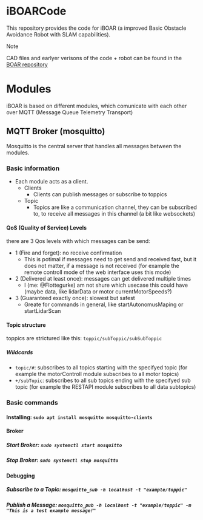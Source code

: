 # iBOARCode
This repository provides the code for iBOAR (a improved Basic Obstacle Avoidance Robot with SLAM capabilities).
> [!NOTE]
> CAD files and earlyer verisons of the code + robot can be found in the [BOAR repository](https://github.com/The-Bug-Bashers/BOAR)

# Modules
iBOAR is based on different modules, which comunicate with each other over MQTT (Message Queue Telemetry Transport)
## MQTT Broker (mosquitto)
Mosquitto is the central server that handles all messages between the modules.
### Basic information
- Each module acts as a client.
  - Clients
    - Clients can publish messages or subscribe to toppics
  - Topic
    - Topics are like a communication channel, they can be subscribed to, to receive all messages in this channel (a bit like websockets)

#### QoS (Quality of Service) Levels
there are 3 Qos levels with which messages can be send:

- 1 (Fire and forget): no receive confirmation
  - This is potimal if messages need to get send and received fast, but it does not matter, if a message is not received (for example the remote controll mode of the web interface uses this mode)
- 2 (Delivered at least once): messages can get delivered multiple times
  - I (me: @Flottegurke) am not shure which usecase this could have (maybe data, like lidarData or motor currentMotorSpeeds?)
- 3 (Guaranteed exactly once): slowest but safest
  - Greate for commands in general, like startAutonomusMaping or startLidarScan
 
#### Topic structure
toppics are strictured like this: `toppic/subToppic/subSubToppic`

##### Wildcards
- `topic/#`: subscribes to all topics starting with the specifyed topic (for example the motorControll module subscribes to all motor topics)
- `+/subTopic`: subscribes to all sub topics ending with the specifyed sub topic (for example the RESTAPI module subscribes to all data subtopics)


### Basic commands
#### Installing: `sudo apt install mosquitto mosquitto-clients`

#### Broker
##### Start Broker: `sudo systemctl start mosquitto`

##### Stop Broker: `sudo systemctl stop mosquitto`

#### Debugging
##### Subscribe to a Topic: `mosquitto_sub -h localhost -t "example/toppic"`

##### Publish a Message: `mosquitto_pub -h localhost -t "example/toppic" -m "This is a test example message!"`
